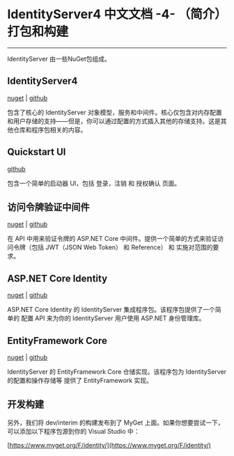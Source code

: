 # IdentityServer4 中文文档 -4- （简介）打包和构建

----------------------------------------------------------------------

IdentityServer 由一些NuGet包组成。

## IdentityServer4

[nuget](https://www.nuget.org/packages/IdentityServer4/)  |  [github](https://github.com/identityserver/IdentityServer4)

包含了核心的 IdentityServer 对象模型，服务和中间件。核心仅包含对内存配置和用户存储的支持——但是，你可以通过配置的方式插入其他的存储支持。这是其他仓库和程序包相关的内容。

## Quickstart UI

[github](https://github.com/IdentityServer/IdentityServer4.Quickstart.UI)

包含一个简单的启动器 UI，包括 登录，注销 和 授权确认 页面。

## 访问令牌验证中间件

[nuget](https://www.nuget.org/packages/IdentityServer4.AccessTokenValidation) | [github](https://github.com/IdentityServer/IdentityServer4.AccessTokenValidation)

在 API 中用来验证令牌的 ASP.NET Core 中间件。提供一个简单的方式来验证访问令牌（包括 JWT（JSON Web Token） 和 Reference） 和 实施对范围的要求。

## ASP.NET Core Identity

[nuget](https://www.nuget.org/packages/IdentityServer4.AspNetIdentity) | [github](https://github.com/IdentityServer/IdentityServer4.AspNetIdentity)

ASP.NET Core Identity 的 IdentityServer 集成程序包。该程序包提供了一个简单的 配置 API 来为你的 IdentityServer 用户使用 ASP.NET 身份管理库。

## EntityFramework Core

[nuget](https://www.nuget.org/packages/IdentityServer4.EntityFramework) | [github](https://github.com/IdentityServer/IdentityServer4.EntityFramework)

IdentityServer 的 EntityFramework Core 仓储实现。该程序包为 IdentityServer 的配置和操作存储等 提供了 EntityFramework 实现。

## 开发构建

另外，我们将 dev/interim 的构建发布到了 MyGet 上面。如果你想要尝试一下，可以添加以下程序包源到你的 Visual Studio 中：

[https://www.myget.org/F/identity/](https://www.myget.org/F/identity/)